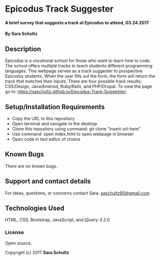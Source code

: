 # Epicodus Track Suggester

#### A brief survey that suggests a track at Epicodus to attend, 03.24.2017

#### By Sara Schultz

## Description

Epicodus is a vocational school for those who want to learn how to code. The school offers multiple tracks to teach students different programming languages. This webpage serves as a track suggester to prospective Epicodus students. When the user fills out the form, the form will return the track that matches their inputs. There are four possible track results; CSS/Design, Java/Android, Ruby/Rails, and PHP/Drupal. To view the page go to: https://saschultz.github.io/Epicodus-Track-Suggester/

## Setup/Installation Requirements

* Copy the URL to this repository
* Open terminal and navigate to the desktop
* Clone this repository using command: git clone "insert-url-here"
* Use command: open index.html to open webpage in browser
* Open code in text editor of choice

## Known Bugs

There are no known bugs.

## Support and contact details

For ideas, questions, or concerns contact Sara: saschultz95@gmail.com

## Technologies Used

HTML, CSS, Bootstrap, JavaScript, and jQuery-3.2.0

### License

Open source.

Copyright (c) 2017 **Sara Schultz**
